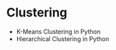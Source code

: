 <h1>Clustering</h1>
<ul>
	<li>K-Means Clustering in Python</li>
	<li>Hierarchical Clustering in Python</li>
</ul>

